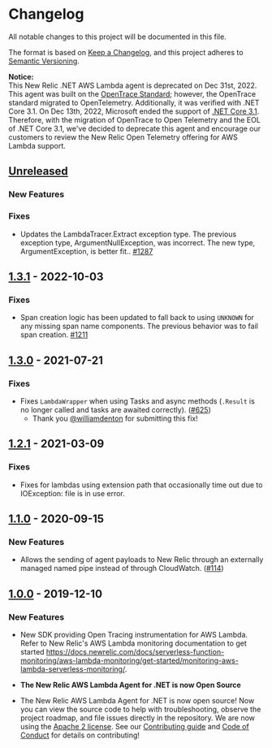 # Changelog
All notable changes to this project will be documented in this file.

The format is based on [Keep a Changelog](https://keepachangelog.com/en/1.0.0/),
and this project adheres to [Semantic Versioning](https://semver.org/spec/v2.0.0.html).


**Notice:** <br/>This New Relic .NET AWS Lambda agent is deprecated on Dec 31st, 2022. This agent was built on the [OpenTrace Standard](https://opentracing.io/); however, the OpenTrace standard migrated to OpenTelemetry. Additionally, it was verified with .NET Core 3.1. On Dec 13th, 2022, Microsoft ended the support of [.NET Core 3.1](https://dotnet.microsoft.com/en-us/platform/support/policy/dotnet-core). Therefore, with the migration of OpenTrace to Open Telemetry and the EOL of .NET Core 3.1, we've decided to deprecate this agent and encourage our customers to review the New Relic Open Telemetry offering for AWS Lambda support. 

## [Unreleased]
### New Features
### Fixes
* Updates the LambdaTracer.Extract exception type. The previous exception type, ArgumentNullException, was incorrect.  The new type, ArgumentException, is better fit.. [#1287](https://github.com/newrelic/newrelic-dotnet-agent/pull/1287)

## [1.3.1] - 2022-10-03
### Fixes
* Span creation logic has been updated to fall back to using `UNKNOWN` for any missing span name components. The previous behavior was to fail span creation. [#1211](https://github.com/newrelic/newrelic-dotnet-agent/pull/1221)

## [1.3.0] - 2021-07-21

### Fixes
* Fixes `LambdaWrapper` when using Tasks and async methods (`.Result` is no longer called and tasks are awaited correctly). ([#625](https://github.com/newrelic/newrelic-dotnet-agent/pull/625))
	* Thank you [@williamdenton](https://github.com/williamdenton) for submitting this fix!

## [1.2.1] - 2021-03-09

### Fixes
* Fixes for lambdas using extension path that occasionally time out due to IOException: file is in use error. 

## [1.1.0] - 2020-09-15

### New Features
* Allows the sending of agent payloads to New Relic through an externally managed named pipe instead of through CloudWatch. ([#114](https://github.com/newrelic/newrelic-dotnet-agent/pull/114))

## [1.0.0] - 2019-12-10

### New Features
* New SDK providing Open Tracing instrumentation for AWS Lambda. Refer to New Relic's AWS Lambda monitoring documentation to get started https://docs.newrelic.com/docs/serverless-function-monitoring/aws-lambda-monitoring/get-started/monitoring-aws-lambda-serverless-monitoring/.

* **The New Relic AWS Lambda Agent for .NET is now Open Source** <br/>
* The New Relic AWS Lambda Agent for .NET is now open source! Now you can view the source code to help with troubleshooting, observe the project roadmap, and file issues directly in the repository.  We are now using the [Apache 2 license](/LICENSE). See our [Contributing guide](/CONTRIBUTING.md) and [Code of Conduct](https://opensource.newrelic.com/code-of-conduct/) for details on contributing!

[Unreleased]: https://github.com/newrelic/newrelic-dotnet-agent/compare/AwsLambdaOpenTracer_v1.3.1...HEAD
[1.3.1]: https://github.com/newrelic/newrelic-dotnet-agent/compare/AwsLambdaOpenTracer_v1.3.0...AwsLambdaOpenTracer_v1.3.1
[1.3.0]: https://github.com/newrelic/newrelic-dotnet-agent/compare/AwsLambdaOpenTracer_v1.2.1...AwsLambdaOpenTracer_v1.3.0
[1.2.1]: https://github.com/newrelic/newrelic-dotnet-agent/compare/AwsLambdaOpenTracer_v1.2.0...AwsLambdaOpenTracer_v1.2.1
[1.2.0]: https://github.com/newrelic/newrelic-dotnet-agent/compare/AwsLambdaOpenTracer_v1.1.0...AwsLambdaOpenTracer_v1.2.0
[1.1.0]: https://github.com/newrelic/newrelic-dotnet-agent/compare/AwsLambdaOpenTracer_v1.0.0...AwsLambdaOpenTracer_v1.1.0
[1.0.0]: https://github.com/newrelic/newrelic-dotnet-agent/commit/5c27f338a32edb6390a6ebfd4d8c5177bc008b27
